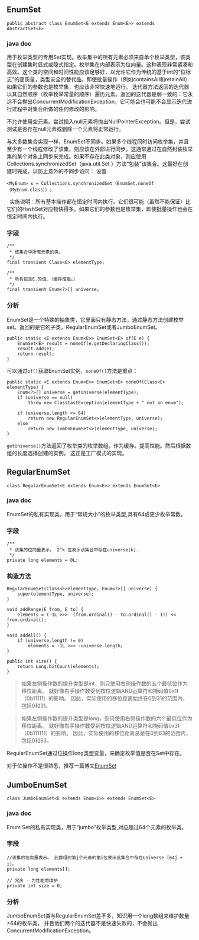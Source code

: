 ## EnumSet ##

    public abstract class EnumSet<E extends Enum<E>> extends AbstractSet<E>

### java doc ###

用于枚举类型的专用Set实现。枚举集中的所有元素必须来自单个枚举类型，该类型在创建集时显式或隐式指定。枚举集在内部表示为位向量。这种表现非常紧凑和高效。这个类的空间和时间性能应该足够好，以允许它作为传统的基于int的“位标志”的高质量，类型安全的替代品。即使批量操作（例如containsAll和retainAll）如果它们的参数也是枚举集，也应该非常快速地运行。
迭代器方法返回的迭代器以其自然顺序（枚举枚举常量的顺序）遍历元素。返回的迭代器是弱一致的：它永远不会抛出ConcurrentModificationException，它可能会也可能不会显示迭代进行过程中对集合所做的任何修改的影响。

不允许使用空元素。尝试插入null元素将抛出NullPointerException。但是，尝试测试是否存在null元素或删除一个元素将正常运行。

与大多数集合实现一样，EnumSet不同步。如果多个线程同时访问枚举集，并且至少有一个线程修改了该集，则应该在外部进行同步。这通常通过在自然封装枚举集的某个对象上同步来完成。如果不存在此类对象，则应使用Collections.synchronizedSet（java.util.Set <T>）方法“包装”该集合。这最好在创建时完成，以防止意外的不同步访问：
设置

    <MyEnum> s = Collections.synchronizedSet（EnumSet.noneOf（MyEnum.class））;
 
实施说明：所有基本操作都在恒定时间内执行。它们很可能（虽然不能保证）比它们的HashSet对应物快得多。如果它们的参数也是枚举集，即使批量操作也会在恒定时间内执行。

### 字段 ###

    /**
     * 该集合中所有元素的类。
     */
    final transient Class<E> elementType;

    /**
     * 所有包含E.的值.（缓存性能。）
     */
    final transient Enum<?>[] universe;

### 分析 ###

EnumSet是一个特殊的抽象类，它里面只有静态方法，通过静态方法创建枚举set。返回的是它的子类，RegularEnumSet或者JumboEnumSet。

    public static <E extends Enum<E>> EnumSet<E> of(E e) {
        EnumSet<E> result = noneOf(e.getDeclaringClass());
        result.add(e);
        return result;
    }

可以通过`of()`获取EnumSet实例，`noneOf()`方法是重点：

    public static <E extends Enum<E>> EnumSet<E> noneOf(Class<E> elementType) {
        Enum<?>[] universe = getUniverse(elementType);
        if (universe == null)
            throw new ClassCastException(elementType + " not an enum");

        if (universe.length <= 64)
            return new RegularEnumSet<>(elementType, universe);
        else
            return new JumboEnumSet<>(elementType, universe);
    }

`getUniverse()`方法返回了枚举类的枚举数组。作为缓存。提高性能。然后根据数组的长度选择创建的实例。
这正是工厂模式的实现。


## RegularEnumSet ##

    class RegularEnumSet<E extends Enum<E>> extends EnumSet<E>

### java doc ###

EnumSet的私有实现类，用于“常规大小”的枚举类型,具有64或更少枚举常数。


### 字段 ###
    /**
     * 该集的位向量表示。 2^k 位表示该集合中存在universe[k].
     */
    private long elements = 0L;


### 构造方法 ###

    RegularEnumSet(Class<E>elementType, Enum<?>[] universe) {
        super(elementType, universe);
    }

    void addRange(E from, E to) {
        elements = (-1L >>>  (from.ordinal() - to.ordinal() - 1)) << from.ordinal();
    }

    void addAll() {
        if (universe.length != 0)
            elements = -1L >>> -universe.length;
    }

    public int size() {
        return Long.bitCount(elements);
    }


>如果左侧操作数的提升类型是int，则只使用右侧操作数的五个最低位作为移位距离。 就好像右手操作数受到按位逻辑AND运算符和掩码值0x1f（0b11111）的影响。 因此，实际使用的移位距离始终在0到31的范围内，包括0和31。

>如果左侧操作数的提升类型是long，则只使用右侧操作数的六个最低位作为移位距离。 就好像右手操作数受到按位逻辑AND运算符和掩码值0x3f（0b111111）的影响。 因此，实际使用的移位距离总是在0到63的范围内，包括0和63。

RegularEnumSet通过位操作long类型变量，来确定枚举值是否在Set中存在。

对于位操作不是很熟悉，推荐一篇博文[EnumSet](https://blog.csdn.net/java_4_ever/article/details/42263297)


## JumboEnumSet ##

    class JumboEnumSet<E extends Enum<E>> extends EnumSet<E>

### java doc ###

Enum Set的私有实现类，用于“jumbo”枚举类型,对应超过64个元素的枚举类。

### 字段 ###

    //该集的位向量表示。 此数组的第j个元素的第i位表示此集合中存在Universe [64j + i]。
    private long elements[];

    // 冗余 - 为性能而维护
    private int size = 0;

### 分析 ###

JumboEnumSet类与RegularEnumSet差不多，知识用一个long数组来维护数量>64的枚举类。
并且他们两个的迭代器不是快速失败的，不会抛出ConcurrentModificationException。
